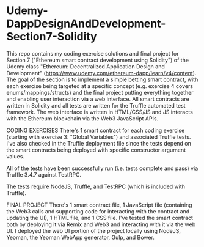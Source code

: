 # Udemy-DappDesignAndDevelopment-Section7-Solidity
This repo contains my coding exercise solutions and final project for Section 7 ("Ethereum smart contract development using Solidity") of the Udemy class "Ethereum: Decentralized Application Design and Development" (https://www.udemy.com/ethereum-dapp/learn/v4/content). The goal of the section is to implement a simple betting smart contract, with each exercise being targeted at a specific concept (e.g. exercise 4 covers enums/mappings/structs) and the final project putting everything together and enabling user interaction via a web interface. All smart contracts are written in Solidity and all tests are written for the Truffle automated test framework. The web interface is written in HTML/CSS/JS and JS interacts with the Ethereum blockchain via the Web3 JavaScript APIs.

CODING EXERCISES
There's 1 smart contract for each coding exercise (starting with exercise 3: "Global Variables") and associated Truffle tests. I've also checked in the Truffle deployment file since the tests depend on the smart contracts being deployed with specific constructor argument values. 

All of the tests have been successfully run (i.e. tests complete and pass) via Truffle 3.4.7 against TestRPC. 

The tests require NodeJS, Truffle, and TestRPC (which is included with Truffle). 

FINAL PROJECT
There's 1 smart contract file, 1 JavaScript file (containing the Web3 calls and supporting code for interacting with the contract and updating the UI), 1 HTML file, and 1 CSS file. I've tested the smart contract both by deploying it via Remix and Web3 and interacting with it via the web UI. I deployed the web UI portion of the project locally using NodeJS, Yeoman, the Yeoman WebApp generator, Gulp, and Bower.
